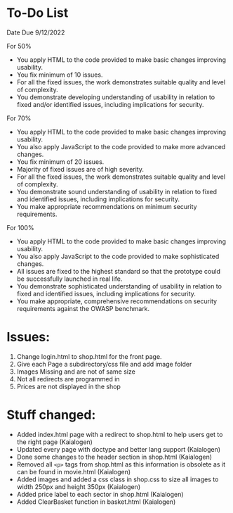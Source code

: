 # To-Do List 

Date Due 9/12/2022

For 50%
- You apply HTML to the code provided to make basic changes improving usability.
- You fix minimum of 10 issues.
- For all the fixed issues, the work demonstrates suitable quality and level of complexity.
- You demonstrate developing understanding of usability in relation to fixed and/or identified issues, including implications for security.

For 70%
- You apply HTML to the code provided to make basic changes improving usability.
- You also apply JavaScript to the code provided to make more advanced changes.
- You fix minimum of 20 issues.
- Majority of fixed issues are of high severity.
- For all the fixed issues, the work demonstrates suitable quality and level of complexity.
- You demonstrate sound understanding of usability in relation to fixed and identified issues, including implications for security. 
- You make appropriate recommendations on minimum security requirements.

For 100%
- You apply HTML to the code provided to make basic changes improving usability.
- You also apply JavaScript to the code provided to make sophisticated changes.
- All issues are fixed to the highest standard so that the prototype could be successfully launched in real life.
- You demonstrate sophisticated understanding of usability in relation to fixed and identified issues, including implications for security.
- You make appropriate, comprehensive recommendations on security requirements against the OWASP benchmark.


# Issues:

1. Change login.html to shop.html for the front page. 
2. Give each Page a subdirectory/css file and add image folder
3. Images Missing and are not of same size
4. Not all redirects are programmed in
5. Prices are not displayed in the shop


# Stuff changed:
- Added index.html page with a redirect to shop.html to help users get to the right page (Kaialogen)
- Updated every page with doctype and better lang support (Kaialogen) 
- Done some changes to the header section in shop.html (Kaialogen)
- Removed all `<p>` tags from shop.html as this information is obsolete as it can be found in movie.html (Kaialogen) 
- Added images and added a css class in shop.css to size all images to width 250px and height 350px (Kaialogen)
- Added price label to each sector in shop.html (Kaialogen)
- Added ClearBasket function in basket.html (Kaialogen)